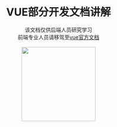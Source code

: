 # <div align=center>VUE部分开发文档讲解</div>

<div align=center>该文档仅供后端人员研究学习<br>前端专业人员请移驾至<a href="https://cn.vuejs.org/" target=black>vue官方文档</a></div><br>

<div align=center><img width="200" height="200" src="https://cn.vuejs.org/images/logo.png"/></div>


